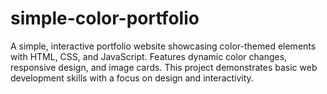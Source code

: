 # simple-color-portfolio
A simple, interactive portfolio website showcasing color-themed elements with HTML, CSS, and JavaScript. Features dynamic color changes, responsive design, and image cards. This project demonstrates basic web development skills with a focus on design and interactivity.
